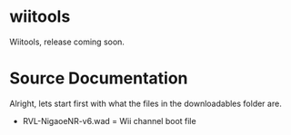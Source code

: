 # wiitools
Wiitools, release coming soon.

# Source Documentation
Alright, lets start first with what the files in the downloadables folder are.
* RVL-NigaoeNR-v6.wad = Wii channel boot file
